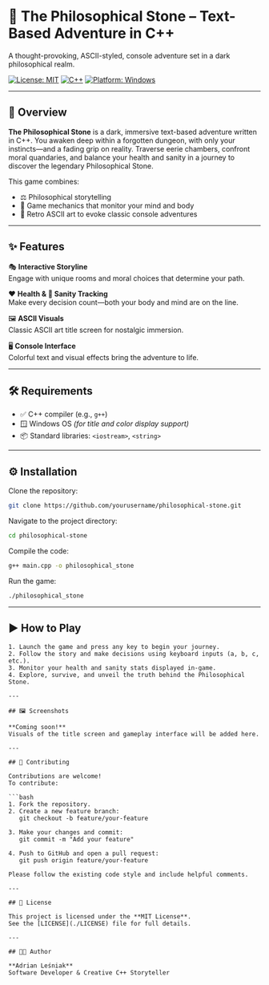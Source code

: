 # 🧱 The Philosophical Stone – Text-Based Adventure in C++

A thought-provoking, ASCII-styled, console adventure set in a dark philosophical realm.

[![License: MIT](https://img.shields.io/badge/License-MIT-yellow.svg)](https://opensource.org/licenses/MIT)
[![C++](https://img.shields.io/badge/Language-C%2B%2B-blue.svg)](https://isocpp.org/)
[![Platform: Windows](https://img.shields.io/badge/Platform-Windows-lightgrey.svg)](https://www.microsoft.com/windows)

---

## 🧠 Overview

**The Philosophical Stone** is a dark, immersive text-based adventure written in C++. You awaken deep within a forgotten dungeon, with only your instincts—and a fading grip on reality. Traverse eerie chambers, confront moral quandaries, and balance your health and sanity in a journey to discover the legendary Philosophical Stone.

This game combines:
- ⚖️ Philosophical storytelling
- 🧪 Game mechanics that monitor your mind and body
- 🎨 Retro ASCII art to evoke classic console adventures

---

## ✨ Features

🎭 **Interactive Storyline**  
Engage with unique rooms and moral choices that determine your path.

❤️ **Health & 🧠 Sanity Tracking**  
Make every decision count—both your body and mind are on the line.

🖼️ **ASCII Visuals**  
Classic ASCII art title screen for nostalgic immersion.

🖥️ **Console Interface**  
Colorful text and visual effects bring the adventure to life.

---

## 🛠 Requirements

- ✅ C++ compiler (e.g., `g++`)
- 🪟 Windows OS *(for title and color display support)*
- 📦 Standard libraries: `<iostream>`, `<string>`

---

## ⚙️ Installation

Clone the repository:
```bash
git clone https://github.com/yourusername/philosophical-stone.git
```

Navigate to the project directory:

```bash
cd philosophical-stone
```

Compile the code:

```bash
g++ main.cpp -o philosophical_stone
```

Run the game:

```bash
./philosophical_stone
```

---

## ▶️ How to Play

```text
1. Launch the game and press any key to begin your journey.
2. Follow the story and make decisions using keyboard inputs (a, b, c, etc.).
3. Monitor your health and sanity stats displayed in-game.
4. Explore, survive, and unveil the truth behind the Philosophical Stone.

---

## 🖼️ Screenshots

**Coming soon!**  
Visuals of the title screen and gameplay interface will be added here.

---

## 🤝 Contributing

Contributions are welcome!  
To contribute:

```bash
1. Fork the repository.
2. Create a new feature branch:
   git checkout -b feature/your-feature

3. Make your changes and commit:
   git commit -m "Add your feature"

4. Push to GitHub and open a pull request:
   git push origin feature/your-feature

Please follow the existing code style and include helpful comments.

---

## 📄 License

This project is licensed under the **MIT License**.  
See the [LICENSE](./LICENSE) file for full details.

---

## 👨‍💻 Author

**Adrian Leśniak**  
Software Developer & Creative C++ Storyteller



